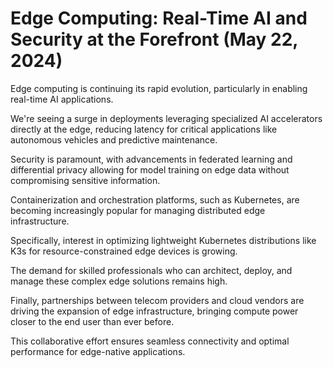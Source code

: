 # Edge Computing: Real-Time AI and Security at the Forefront (May 22, 2024)

Edge computing is continuing its rapid evolution, particularly in enabling real-time AI applications.

We're seeing a surge in deployments leveraging specialized AI accelerators directly at the edge, reducing latency for critical applications like autonomous vehicles and predictive maintenance.

Security is paramount, with advancements in federated learning and differential privacy allowing for model training on edge data without compromising sensitive information.

Containerization and orchestration platforms, such as Kubernetes, are becoming increasingly popular for managing distributed edge infrastructure.

Specifically, interest in optimizing lightweight Kubernetes distributions like K3s for resource-constrained edge devices is growing.

The demand for skilled professionals who can architect, deploy, and manage these complex edge solutions remains high.

Finally, partnerships between telecom providers and cloud vendors are driving the expansion of edge infrastructure, bringing compute power closer to the end user than ever before.

This collaborative effort ensures seamless connectivity and optimal performance for edge-native applications.
